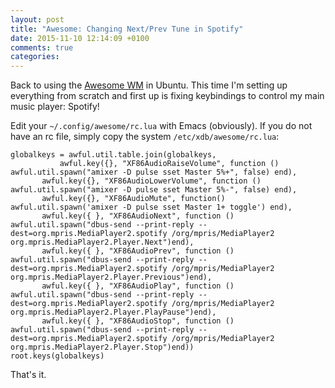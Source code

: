 ```yaml
---
layout: post
title: "Awesome: Changing Next/Prev Tune in Spotify"
date: 2015-11-10 12:14:09 +0100
comments: true
categories: 
---
```


Back to using the [Awesome WM](http://awesome.naquadah.org/) in Ubuntu.
This time I'm setting up everything from scratch and first up is fixing
keybindings to control my main music player: Spotify!

Edit your `~/.config/awesome/rc.lua` with Emacs (obviously).  If you do
not have an rc file, simply copy the system `/etc/xdb/awesome/rc.lua`:

    globalkeys = awful.util.table.join(globalkeys,
    	       awful.key({}, "XF86AudioRaiseVolume", function () awful.util.spawn("amixer -D pulse sset Master 5%+", false) end),
	       awful.key({}, "XF86AudioLowerVolume", function () awful.util.spawn("amixer -D pulse sset Master 5%-", false) end),
	       awful.key({}, "XF86AudioMute", function() awful.util.spawn('amixer -D pulse sset Master 1+ toggle') end),
	       awful.key({ }, "XF86AudioNext", function () awful.util.spawn("dbus-send --print-reply --dest=org.mpris.MediaPlayer2.spotify /org/mpris/MediaPlayer2 org.mpris.MediaPlayer2.Player.Next")end),
	       awful.key({ }, "XF86AudioPrev", function () awful.util.spawn("dbus-send --print-reply --dest=org.mpris.MediaPlayer2.spotify /org/mpris/MediaPlayer2 org.mpris.MediaPlayer2.Player.Previous")end),
	       awful.key({ }, "XF86AudioPlay", function () awful.util.spawn("dbus-send --print-reply --dest=org.mpris.MediaPlayer2.spotify /org/mpris/MediaPlayer2 org.mpris.MediaPlayer2.Player.PlayPause")end),
	       awful.key({ }, "XF86AudioStop", function () awful.util.spawn("dbus-send --print-reply --dest=org.mpris.MediaPlayer2.spotify /org/mpris/MediaPlayer2 org.mpris.MediaPlayer2.Player.Stop")end))
    root.keys(globalkeys)

That's it.

